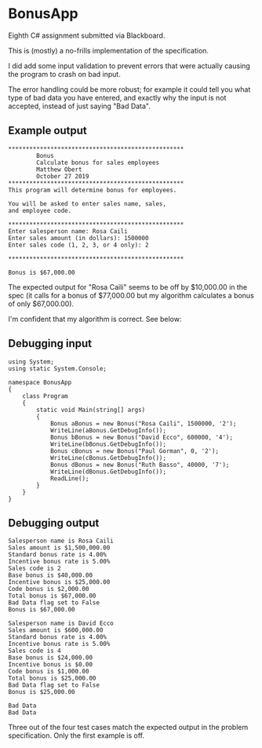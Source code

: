 # BonusApp
Eighth C# assignment submitted via Blackboard.

This is (mostly) a no-frills implementation of the specification.

I did add some input validation to prevent errors that were actually
causing the program to crash on bad input.

The error handling could be more robust; for example it could
tell you what type of bad data you have entered, and exactly why
the input is not accepted, instead of just saying "Bad Data".

## Example output
```
**************************************************
        Bonus
        Calculate bonus for sales employees
        Matthew Obert
        October 27 2019
**************************************************
This program will determine bonus for employees.

You will be asked to enter sales name, sales,
and employee code.

**************************************************
Enter salesperson name: Rosa Caili
Enter sales amount (in dollars): 1500000
Enter sales code (1, 2, 3, or 4 only): 2

**************************************************

Bonus is $67,000.00
```
The expected output for "Rosa Caili" seems to be off by $10,000.00 
in the spec (it calls for a bonus of $77,000.00 but my algorithm
calculates a bonus of only $67,000.00).

I'm confident that my algorithm is correct. See below:

## Debugging input
```
using System;
using static System.Console;

namespace BonusApp
{
    class Program
    {
        static void Main(string[] args)
        {
            Bonus aBonus = new Bonus("Rosa Caili", 1500000, '2');
            WriteLine(aBonus.GetDebugInfo());
            Bonus bBonus = new Bonus("David Ecco", 600000, '4');
            WriteLine(bBonus.GetDebugInfo());
            Bonus cBonus = new Bonus("Paul Gorman", 0, '2');
            WriteLine(cBonus.GetDebugInfo());
            Bonus dBonus = new Bonus("Ruth Basso", 40000, '7');
            WriteLine(dBonus.GetDebugInfo());
            ReadLine();
        }
    }
}

```
## Debugging output
```
Salesperson name is Rosa Caili
Sales amount is $1,500,000.00
Standard bonus rate is 4.00%
Incentive bonus rate is 5.00%
Sales code is 2
Base bonus is $40,000.00
Incentive bonus is $25,000.00
Code bonus is $2,000.00
Total bonus is $67,000.00
Bad Data flag set to False
Bonus is $67,000.00

Salesperson name is David Ecco
Sales amount is $600,000.00
Standard bonus rate is 4.00%
Incentive bonus rate is 5.00%
Sales code is 4
Base bonus is $24,000.00
Incentive bonus is $0.00
Code bonus is $1,000.00
Total bonus is $25,000.00
Bad Data flag set to False
Bonus is $25,000.00

Bad Data
Bad Data
```

Three out of the four test cases match the expected output
in the problem specification. Only the first example is off.
